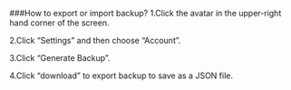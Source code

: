 ###How to export or import backup?
1.Click the avatar in the upper-right hand corner of the screen.

2.Click “Settings” and then choose “Account”.

3.Click “Generate Backup”.

4.Click “download” to export backup to save as a JSON file.



